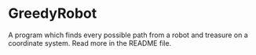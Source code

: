 # GreedyRobot
A program which finds every possible path from a robot and treasure on a coordinate system. Read more in the README file. 
